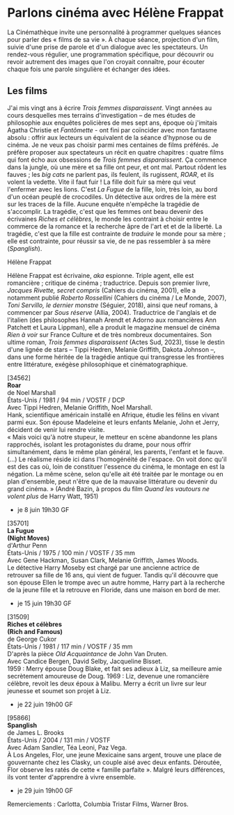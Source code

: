 # Parlons cinéma avec Hélène Frappat

La Cinémathèque invite une personnalité à programmer quelques séances pour parler des « films de sa vie ». À chaque séance, projection d'un film, suivie d'une prise de parole et d'un dialogue avec les spectateurs. Un rendez-vous régulier, une programmation spécifique, pour découvrir ou revoir autrement des images que l'on croyait connaître, pour écouter chaque fois une parole singulière et échanger des idées.

## Les films

J'ai mis vingt ans à écrire _Trois femmes disparaissent_. Vingt années au cours desquelles mes terrains d'investigation – de mes études de philosophie aux enquêtes policières de mes sept ans, époque où j'imitais Agatha Christie et _Fantômette_ - ont fini par coïncider avec mon fantasme absolu : offrir aux lecteurs un équivalent de la séance d'hypnose ou de cinéma.
Je ne veux pas choisir parmi mes centaines de films préférés. Je préfère proposer aux spectateurs un récit en quatre chapitres : quatre films qui font écho aux obsessions de _Trois femmes disparaissent_.
Ça commence dans la jungle, où une mère et sa fille ont peur, et ont mal. Partout rôdent les fauves ; les _big cats_ ne parlent pas, ils feulent, ils rugissent, _ROAR_, et ils volent la vedette.
Vite il faut fuir ! La fille doit fuir sa mère qui veut l'enfermer avec les lions. C'est _La Fugue_ de la fille, loin, très loin, au bord d'un océan peuplé de crocodiles. Un détective aux ordres de la mère est sur les traces de la fille. Aucune enquête n'empêche la tragédie de s'accomplir.
La tragédie, c'est que les femmes ont beau devenir des écrivaines _Riches et célèbres_, le monde les contraint à choisir entre le commerce de la romance et la recherche âpre de l'art et et de la liberté.
La tragédie, c'est que la fille est contrainte de _traduire_ le monde pour sa mère ; elle est contrainte, pour réussir sa vie, de ne pas ressembler à sa mère (_Spanglish_).

Hélène Frappat

Hélène Frappat est écrivaine, _aka_ espionne. Triple agent, elle est romancière ; critique de cinéma ; traductrice. Depuis son premier livre, _Jacques Rivette, secret compris_ (Cahiers du cinéma, 2001), elle a notamment publié _Roberto Rossellini_ (Cahiers du cinéma / Le Monde, 2007), _Toni Servillo, le dernier monstre_ (Séguier, 2018), ainsi que neuf romans, à commencer par _Sous réserve_ (Allia, 2004). Traductrice de l'anglais et de l'italien (des philosophes Hannah Arendt et Adorno aux romancières Ann Patchett et Laura Lippman), elle a produit le magazine mensuel de cinéma _Rien à voir_ sur France Culture et de très nombreux documentaires. Son ultime roman, _Trois femmes disparaissent_ (Actes Sud, 2023), tisse le destin d'une lignée de stars – Tippi Hedren, Melanie Griffith, Dakota Johnson –, dans une forme héritée de la tragédie antique qui transgresse les frontières entre littérature, exégèse philosophique et cinématographique.

[34562]  
**Roar**  
de Noel Marshall  
États-Unis / 1981 / 94 min / VOSTF / DCP  
Avec Tippi Hedren, Melanie Griffith, Noel Marshall.  
Hank, scientifique américain installé en Afrique, étudie les félins en vivant parmi eux. Son épouse Madeleine et leurs enfants Melanie, John et Jerry, décident de venir lui rendre visite.  
« Mais voici qu'à notre stupeur, le metteur en scène abandonne les plans rapprochés, isolant les protagonistes du drame, pour nous offrir simultanément, dans le même plan général, les parents, l'enfant et le fauve. (...) Le réalisme réside ici dans l'homogénéité de l'espace. On voit donc qu'il est des cas où, loin de constituer l'essence du cinéma, le montage en est la négation. La même scène, selon qu'elle ait été traitée par le montage ou en plan d'ensemble, peut n'être que de la mauvaise littérature ou devenir du grand cinéma. » (André Bazin, à propos du film _Quand les vautours ne volent plus_ de Harry Watt, 1951)

- je 8 juin 19h30 GF

[35701]  
**La Fugue**  
**(Night Moves)**  
d'Arthur Penn  
États-Unis / 1975 / 100 min / VOSTF / 35 mm  
Avec Gene Hackman, Susan Clark, Melanie Griffith, James Woods.  
Le détective Harry Moseby est chargé par une ancienne actrice de retrouver sa fille de 16 ans, qui vient de fuguer. Tandis qu'il découvre que son épouse Ellen le trompe avec un autre homme, Harry part à la recherche de la jeune fille et la retrouve en Floride, dans une maison en bord de mer.

- je 15 juin 19h30 GF

[31509]  
**Riches et célèbres**  
**(Rich and Famous)**  
de George Cukor  
États-Unis / 1981 / 117 min / VOSTF / 35 mm  
D'après la pièce _Old Acquaintance_ de John Van Druten.  
Avec Candice Bergen, David Selby, Jacqueline Bisset.  
1959 : Merry épouse Doug Blake, et fait ses adieux à Liz, sa meilleure amie secrètement amoureuse de Doug. 1969 : Liz, devenue une romancière célèbre, revoit les deux époux à Malibu. Merry a écrit un livre sur leur jeunesse et soumet son projet à Liz.

- je 22 juin 19h00 GF

[95866]  
**Spanglish**  
de James L. Brooks  
États-Unis / 2004 / 131 min / VOSTF  
Avec Adam Sandler, Téa Leoni, Paz Vega.  
À Los Angeles, Flor, une jeune Mexicaine sans argent, trouve une place de gouvernante chez les Clasky, un couple aisé avec deux enfants. Déroutée, Flor observe les ratés de cette « famille parfaite ». Malgré leurs différences, ils vont tenter d'apprendre à vivre ensemble.

- je 29 juin 19h00 GF

Remerciements : Carlotta, Columbia Tristar Films, Warner Bros.